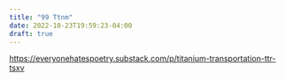 ```yaml
---
title: "99 Ttnm"
date: 2022-10-23T19:59:23-04:00
draft: true
---
```


https://everyonehatespoetry.substack.com/p/titanium-transportation-ttr-tsxv